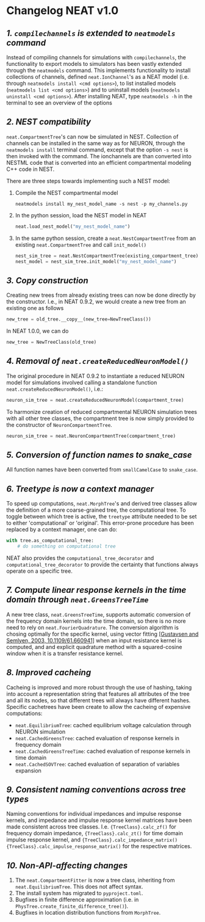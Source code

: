 Changelog NEAT v1.0
===================

*1. `compilechannels` is extended to `neatmodels` command*
---------------------------------------------------------
Instead of compiling channels for simulations with `compilechannels`, the functionality to export models to simulators has been vastly extended through the `neatmodels` command. This implements functionality to install collections of channels, defined `neat.IonChannel`'s as a NEAT model (i.e. through `neatmodels install <cmd options>`), to list installed models (`neatmodels list <cmd options>`) and to uninstall models (`neatmodels uninstall <cmd options>`). After installing NEAT, type `neatmodels -h` in the terminal to see an overview of the options

*2. NEST compatibility*
----------------------
`neat.CompartmentTree`'s can now be simulated in NEST. Collection of channels can be installed in the same way as for NEURON, through the `neatmodels install` terminal command, except that the option `-s nest` is then invoked with the command. The ionchannels are than converted into NESTML code that is converted into an efficient compartmental modeling C++ code in NEST.

There are three steps towards implementing such a NEST model:
1. Compile the NEST compartmental model
    ```console
    neatmodels install my_nest_model_name -s nest -p my_channels.py
    ```
2. In the python session, load the NEST model in NEAT
    ```python
    neat.load_nest_model("my_nest_model_name")
    ```
3. In the same python session, create a `neat.NestCompartmentTree` from an existing `neat.CompartmentTree` and call `init_model()`
    ```python
    nest_sim_tree = neat.NestCompartmentTree(existing_compartment_tree)
    nest_model = nest_sim_tree.init_model("my_nest_model_name")
    ```

*3. Copy construction*
--------------------
Creating new trees from already existing trees can now be done directly by the constructor.
I.e., in NEAT 0.9.2, we would create a new tree from an existing one as follows
```python
new_tree = old_tree.__copy__(new_tree=NewTreeClass())
```

In NEAT 1.0.0, we can do
```python
new_tree = NewTreeClass(old_tree)
```

*4. Removal of `neat.createReducedNeuronModel()`*
-----------------------------------------------
The original procedure in NEAT 0.9.2 to instantiate a reduced NEURON model for simulations involved calling a standalone function `neat.createReducedNeuronModel()`, i.e.:
```python
neuron_sim_tree = neat.createReducedNeuronModel(compartment_tree)
```
To harmonize creation of reduced compartmental NEURON simulation trees with all other tree classes, the compartment tree is now simply provided to the constructor of `NeuronCompartmentTree`.
```python
neuron_sim_tree = neat.NeuronCompartmentTree(compartment_tree)
```

*5. Conversion of function names to snake_case*
-----------------------------------------------
All function names have been converted from `smallCamelCase` to `snake_case`.

*6. Treetype is now a context manager*
-------------------------------------
To speed up computations, `neat.MorphTree`'s and derived tree classes allow the definition of a more coarse-grained tree, the computational tree. To toggle between which tree is active, the `treetype` attribute needed to be set to either 'computational' or 'original'. This error-prone procedure has been replaced by a context manager, one can do:
```python
with tree.as_computational_tree:
    # do something on computational tree
```
NEAT also provides the `computational_tree_decorator` and `computational_tree_decorator` to provide the certainty that functions always operate on a specific tree.

*7. Compute linear response kernels in the time domain through `neat.GreensTreeTime`*
------------------------------------------------------------------------------------
A new tree class, `neat.GreensTreeTime`, supports automatic conversion of the frequency domain kernels into the time domain, so there is no more need to rely on `neat.FourierQuadrature`. The conversion algorithm is chosing optimally for the specific kernel, using vector fitting [[Gustavsen and Semlyen, 2003, 10.1109/61.660941]](https://ieeexplore.ieee.org/document/660941) when an input resistance kernel is computed, and and explicit quadrature method with a squared-cosine window when it is a transfer resistance kernel. 

*8. Improved cacheing*
----------------------
Cacheing is improved and more robust through the use of hashing, taking into account a representation string that features all attributes of the tree and all its nodes, so that different trees will always have different hashes. Specific cachetrees have been create to allow the cacheing of expensive computations:
* `neat.EquilibriumTree`: cached equilibrium voltage calculation through NEURON simulation
* `neat.CachedGreensTree`: cached evaluation of response kernels in frequency domain
* `neat.CachedGreensTreeTime`: cached evaluation of response kernels in time domain
* `neat.CachedSOVTree`: cached evaluation of separation of variables expansion

*9. Consistent naming conventions across tree types*
---------------------------------------------------
Naming conventions for individual impedances and impulse response kernels, and impedance and impulse response kernel matrices have been made consistent across tree classes.
I.e. `{TreeClass}.calc_zf()` for frequency domain impedance, `{TreeClass}.calc_zt()` for time domain impulse response kernel, and `{TreeClass}.calc_impedance_matrix()`
`{TreeClass}.calc_impulse_response_matrix()` for the respective matrices.

*10. Non-API-affecting changes*
----------------------------
1. The `neat.CompartmentFitter` is now a tree class, inheriting from `neat.EquilibriumTree`. This does not affect syntax.
2. The install system has migrated to `pyproject.toml`.
3. Bugfixes in finite difference approximation (i.e. in `PhysTree.create_finite_difference_tree()`).
4. Bugfixes in location distribution functions from `MorphTree`.